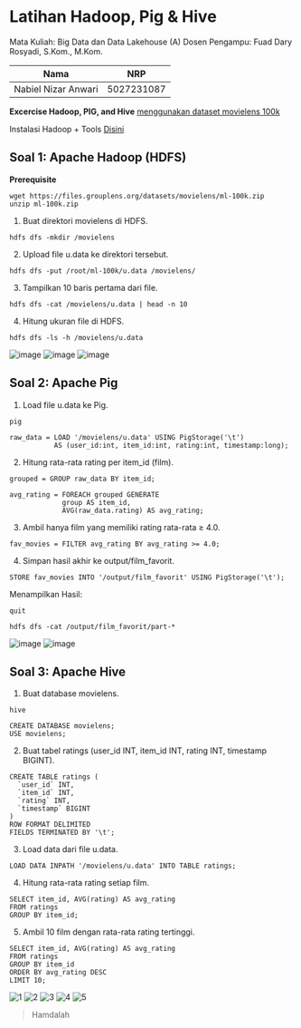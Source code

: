 # Latihan Hadoop, Pig & Hive

Mata Kuliah: Big Data dan Data Lakehouse (A)
Dosen Pengampu: Fuad Dary Rosyadi, S.Kom., M.Kom.

| Nama | NRP |
| :--------: | :-------: |
| Nabiel Nizar Anwari | 5027231087 |

**Excercise Hadoop, PIG, and Hive**
[menggunakan dataset movielens 100k](https://grouplens.org/datasets/movielens/)

Instalasi Hadoop + Tools [Disini](https://hub.docker.com/r/silicoflare/hadoop)


## Soal 1: Apache Hadoop (HDFS)

**Prerequisite**
```
wget https://files.grouplens.org/datasets/movielens/ml-100k.zip
unzip ml-100k.zip
```

1. Buat direktori movielens di HDFS.
```
hdfs dfs -mkdir /movielens
```
2. Upload file u.data ke direktori tersebut.
```
hdfs dfs -put /root/ml-100k/u.data /movielens/
```
3. Tampilkan 10 baris pertama dari file.
```
hdfs dfs -cat /movielens/u.data | head -n 10
```
4. Hitung ukuran file di HDFS.
```
hdfs dfs -ls -h /movielens/u.data
```


![image](https://github.com/bielnzar/BigData/blob/main/Hadoop/Tugas1/HDFS/1.png)
![image](https://github.com/bielnzar/BigData/blob/main/Hadoop/Tugas1/HDFS/2.png)
![image](https://github.com/bielnzar/BigData/blob/main/Hadoop/Tugas1/HDFS/3.png)


## Soal 2: Apache Pig

1. Load file u.data ke Pig.
```
pig

raw_data = LOAD '/movielens/u.data' USING PigStorage('\t')
           AS (user_id:int, item_id:int, rating:int, timestamp:long);
```

2. Hitung rata-rata rating per item_id (film).
```
grouped = GROUP raw_data BY item_id;

avg_rating = FOREACH grouped GENERATE
             group AS item_id,
             AVG(raw_data.rating) AS avg_rating;
```

3. Ambil hanya film yang memiliki rating rata-rata ≥ 4.0.
```
fav_movies = FILTER avg_rating BY avg_rating >= 4.0;
```

4. Simpan hasil akhir ke output/film_favorit.
```
STORE fav_movies INTO '/output/film_favorit' USING PigStorage('\t');
```

Menampilkan Hasil:
```
quit

hdfs dfs -cat /output/film_favorit/part-*
```

![image](https://github.com/bielnzar/BigData/blob/main/Hadoop/Tugas1/PIG/1.png)
![image](https://github.com/bielnzar/BigData/blob/main/Hadoop/Tugas1/PIG/2.png)


## Soal 3: Apache Hive

1. Buat database movielens.
```
hive

CREATE DATABASE movielens;
USE movielens;
```

2. Buat tabel ratings (user_id INT, item_id INT, rating INT, timestamp BIGINT).
```
CREATE TABLE ratings (
  `user_id` INT,
  `item_id` INT,
  `rating` INT,
  `timestamp` BIGINT
)
ROW FORMAT DELIMITED
FIELDS TERMINATED BY '\t';
```

3. Load data dari file u.data.
```
LOAD DATA INPATH '/movielens/u.data' INTO TABLE ratings;
```

4. Hitung rata-rata rating setiap film.
```
SELECT item_id, AVG(rating) AS avg_rating
FROM ratings
GROUP BY item_id;
```

5. Ambil 10 film dengan rata-rata rating tertinggi.
```
SELECT item_id, AVG(rating) AS avg_rating
FROM ratings
GROUP BY item_id
ORDER BY avg_rating DESC
LIMIT 10;
```

![1](https://github.com/bielnzar/BigData/blob/main/Hadoop/Tugas1/HIVE/1.png)
![2](https://github.com/bielnzar/BigData/blob/main/Hadoop/Tugas1/HIVE/2.png)
![3](https://github.com/bielnzar/BigData/blob/main/Hadoop/Tugas1/HIVE/3.png)
![4](https://github.com/bielnzar/BigData/blob/main/Hadoop/Tugas1/HIVE/4.png)
![5](https://github.com/bielnzar/BigData/blob/main/Hadoop/Tugas1/HIVE/5.png)

> Hamdalah